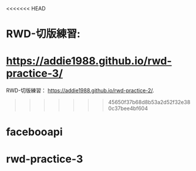 <<<<<<< HEAD
# RWD-切版練習:
https://addie1988.github.io/rwd-practice-3/
=======
RWD-切版練習：
https://addie1988.github.io/rwd-practice-2/.

>>>>>>> 45650f37b68d8b53a2d52f32e380c37bee4bf604
# facebooapi
# rwd-practice-3
